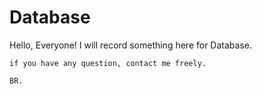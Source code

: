 # Database

Hello, Everyone!
    I will record something here for Database.
    
    if you have any question, contact me freely.
    
    BR.
